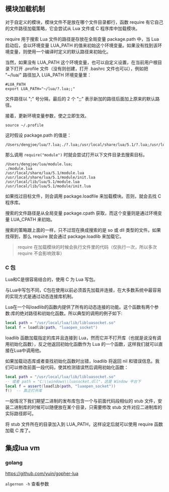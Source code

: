 

## 模块加载机制

对于自定义的模块，模块文件不是放在哪个文件目录都行，函数 require 有它自己的文件路径加载策略，它会尝试从 Lua 文件或 C 程序库中加载模块。

require 用于搜索 Lua 文件的路径是存放在全局变量 package.path 中，当 Lua 启动后，会以环境变量 LUA_PATH 的值来初始这个环境变量。如果没有找到该环境变量，则使用一个编译时定义的默认路径来初始化。

当然，如果没有 LUA_PATH 这个环境变量，也可以自定义设置，在当前用户根目录下打开 .profile 文件（没有则创建，打开 .bashrc 文件也可以），例如把 "~/lua/" 路径加入 LUA_PATH 环境变量里：
```
#LUA_PATH
export LUA_PATH="~/lua/?.lua;;"
```
文件路径以 ";" 号分隔，最后的 2 个 ";;" 表示新加的路径后面加上原来的默认路径。

接着，更新环境变量参数，使之立即生效。
```
source ~/.profile
```
这时假设 package.path 的值是：
```
/Users/dengjoe/lua/?.lua;./?.lua;/usr/local/share/lua/5.1/?.lua;/usr/local/share/lua/5.1/?/init.lua;/usr/local/lib/lua/5.1/?.lua;/usr/local/lib/lua/5.1/?/init.lua
```
那么调用 `require("module")` 时就会尝试打开以下文件目录去搜索目标。
```
/Users/dengjoe/lua/module.lua;
./module.lua
/usr/local/share/lua/5.1/module.lua
/usr/local/share/lua/5.1/module/init.lua
/usr/local/lib/lua/5.1/module.lua
/usr/local/lib/lua/5.1/module/init.lua
```
如果找过目标文件，则会调用 package.loadfile 来加载模块。否则，就会去找 C 程序库。

搜索的文件路径是从全局变量 package.cpath 获取，而这个变量则是通过环境变量 LUA_CPATH 来初始。

搜索的策略跟上面的一样，只不过现在换成搜索的是 so 或 dll 类型的文件。如果找得到，那么 require 就会通过 package.loadlib 来加载它。

> require 在加载模块的时候会执行文件里的代码（仅执行一次，所以多次 require 不会影响效率）

### C 包

Lua和C是很容易结合的，使用 C 为 Lua 写包。

与Lua中写包不同，C包在使用以前必须首先加载并连接，在大多数系统中最容易的实现方式是通过动态连接库机制。

Lua在一个叫loadlib的函数内提供了所有的动态连接的功能。这个函数有两个参数:库的绝对路径和初始化函数。所以典型的调用的例子如下:
```lua
local path = "/usr/local/lua/lib/libluasocket.so"
local f = loadlib(path, "luaopen_socket")
```
loadlib 函数加载指定的库并且连接到 Lua，然而它并不打开库（也就是说没有调用初始化函数），反之他返回初始化函数作为 Lua 的一个函数，这样我们就可以直接在Lua中调用他。

如果加载动态库或者查找初始化函数时出错，loadlib 将返回 nil 和错误信息。我们可以修改前面一段代码，使其检测错误然后调用初始化函数：
```lua
local path = "/usr/local/lua/lib/libluasocket.so"
-- 或者 path = "C:\\windows\\luasocket.dll"，这是 Window 平台下
local f = assert(loadlib(path, "luaopen_socket"))
f()  -- 真正打开库
```
一般情况下我们期望二进制的发布库包含一个与前面代码段相似的 stub 文件，安装二进制库的时候可以随便放在某个目录，只需要修改 stub 文件对应二进制库的实际路径即可。

将 stub 文件所在的目录加入到 LUA_PATH，这样设定后就可以使用 require 函数加载 C 库了。

## 集成lua vm
### golang

https://github.com/yuin/gopher-lua

`algernon -h` 查看参数